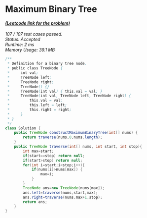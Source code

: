 # **Maximum Binary Tree**

#### [_(Leetcode link for the problem)_](https://leetcode.com/problems/maximum-binary-tree/)

_107 / 107 test cases passed.  
Status: Accepted  
Runtime: 2 ms  
Memory Usage: 39.1 MB_

```java
/**
 * Definition for a binary tree node.
 * public class TreeNode {
 *     int val;
 *     TreeNode left;
 *     TreeNode right;
 *     TreeNode() {}
 *     TreeNode(int val) { this.val = val; }
 *     TreeNode(int val, TreeNode left, TreeNode right) {
 *         this.val = val;
 *         this.left = left;
 *         this.right = right;
 *     }
 * }
 */
class Solution {
    public TreeNode constructMaximumBinaryTree(int[] nums) {
        return traverse(nums,0,nums.length);
    }
    public TreeNode traverse(int[] nums, int start, int stop){
        int max=start;
        if(start==stop) return null;
        if(start>stop) return null;
        for(int i=start;i<stop;i++){
            if(nums[i]>nums[max]) {
                max=i;
            }
        }
        TreeNode ans=new TreeNode(nums[max]);
        ans.left=traverse(nums,start,max);
        ans.right=traverse(nums,max+1,stop);
        return ans;
    }
}
```

